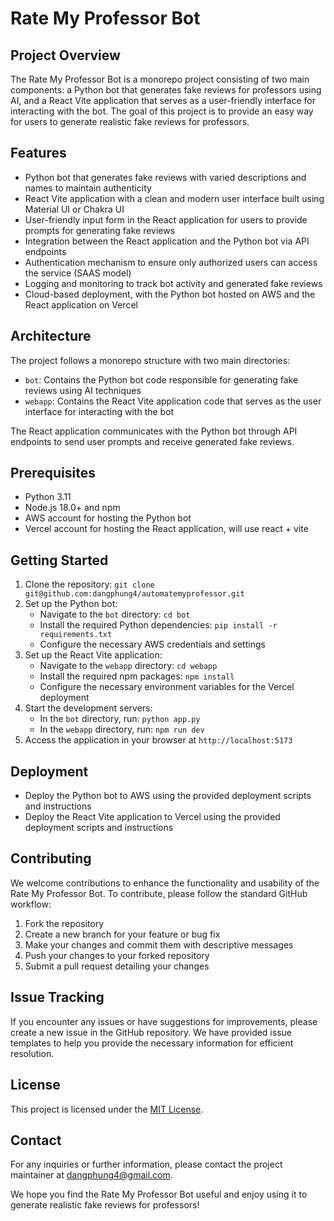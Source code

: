 # Rate My Professor Bot

## Project Overview
The Rate My Professor Bot is a monorepo project consisting of two main components: a Python bot that generates fake reviews for professors using AI, and a React Vite application that serves as a user-friendly interface for interacting with the bot. The goal of this project is to provide an easy way for users to generate realistic fake reviews for professors.

## Features
- Python bot that generates fake reviews with varied descriptions and names to maintain authenticity
- React Vite application with a clean and modern user interface built using Material UI or Chakra UI
- User-friendly input form in the React application for users to provide prompts for generating fake reviews
- Integration between the React application and the Python bot via API endpoints
- Authentication mechanism to ensure only authorized users can access the service (SAAS model)
- Logging and monitoring to track bot activity and generated fake reviews
- Cloud-based deployment, with the Python bot hosted on AWS and the React application on Vercel

## Architecture
The project follows a monorepo structure with two main directories:
- `bot`: Contains the Python bot code responsible for generating fake reviews using AI techniques
- `webapp`: Contains the React Vite application code that serves as the user interface for interacting with the bot

The React application communicates with the Python bot through API endpoints to send user prompts and receive generated fake reviews.

## Prerequisites
- Python 3.11
- Node.js 18.0+ and npm
- AWS account for hosting the Python bot
- Vercel account for hosting the React application, will use react + vite

## Getting Started
1. Clone the repository: `git clone git@github.com:dangphung4/automatemyprofessor.git`
2. Set up the Python bot:
   - Navigate to the `bot` directory: `cd bot`
   - Install the required Python dependencies: `pip install -r requirements.txt`
   - Configure the necessary AWS credentials and settings
3. Set up the React Vite application:
   - Navigate to the `webapp` directory: `cd webapp`
   - Install the required npm packages: `npm install`
   - Configure the necessary environment variables for the Vercel deployment
4. Start the development servers:
   - In the `bot` directory, run: `python app.py`
   - In the `webapp` directory, run: `npm run dev`
5. Access the application in your browser at `http://localhost:5173`

## Deployment
- Deploy the Python bot to AWS using the provided deployment scripts and instructions
- Deploy the React Vite application to Vercel using the provided deployment scripts and instructions

## Contributing
We welcome contributions to enhance the functionality and usability of the Rate My Professor Bot. To contribute, please follow the standard GitHub workflow:
1. Fork the repository
2. Create a new branch for your feature or bug fix
3. Make your changes and commit them with descriptive messages
4. Push your changes to your forked repository
5. Submit a pull request detailing your changes

## Issue Tracking
If you encounter any issues or have suggestions for improvements, please create a new issue in the GitHub repository. We have provided issue templates to help you provide the necessary information for efficient resolution.

## License
This project is licensed under the [MIT License](LICENSE).

## Contact
For any inquiries or further information, please contact the project maintainer at [dangphung4@gmail.com](mailto:dangphung4@egmail.com).

We hope you find the Rate My Professor Bot useful and enjoy using it to generate realistic fake reviews for professors!
